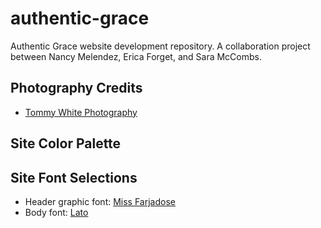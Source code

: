 # authentic-grace

Authentic Grace website development repository. A collaboration project between Nancy Melendez, Erica Forget, and Sara McCombs.

## Photography Credits

* [Tommy White Photography](https://www.tommywhitephotography.com/Portfolio/Landscapes/i-x82n6GL/A)

## Site Color Palette

## Site Font Selections

* Header graphic font: [Miss Farjadose](https://fonts.google.com/specimen/Miss+Fajardose)
* Body font: [Lato](https://fonts.google.com/specimen/Lato)
